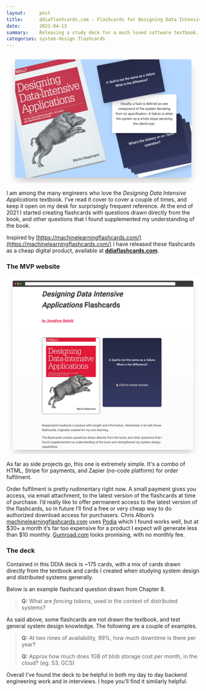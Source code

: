 ```yaml
---
layout:     post
title:      ddiaflashcards.com - Flashcards for Designing Data Intensive Applications 
date:       2022-04-13
summary:    Releasing a study deck for a much loved software textbook. 
categories: system-design flashcards
---
```


![product hero shot](/images/ddiaflashcards_mvp/hero.png)

I am among the many engineers who love the *Designing Data Intensive Applications* textbook. 
I’ve read it cover to cover a couple of times, and keep it open on my desk for surprisingly frequent reference. 
At the end of 2021 I started creating flashcards with questions drawn directly from the book, and other questions 
that I found supplemented my understanding of the book.

Inspired by [https://machinelearningflashcards.com/](https://machinelearningflashcards.com/) I have released 
these flashcards as a cheap digital product, available at [**ddiaflashcards.com**](http://ddiaflashcards.com).

### The MVP website

![screenshot of website](/images/ddiaflashcards_mvp/website.png)

As far as side projects go, this one is extremely simple. It's a combo of HTML, Stripe for payments, and Zapier (no-code platform) 
for order fulfilment. 

Order fulfilment is pretty rudimentary right now. A small payment gives you access, via email attachment, to the 
latest version of the flashcards at time of purchase. I’d really like to offer permanent access to the latest version of 
the flashcards, so in future I’ll find a free or very cheap way to do authorized download access for purchasers. 
Chris Albon’s [machinelearningflashcards.com](http://machinelearningflashcards.com) uses [Podia](https://www.podia.com/pricing) which I found works well, but at $30+ a month it’s far too expensive for a product I expect will generate less than $10 monthly. [Gumroad.com](http://Gumroad.com) looks promising, with no monthly fee.

### The deck

Contained in this DDIA deck is ~175 cards, with a mix of cards drawn directly from the textbook and cards I created when 
studying system design and distributed systems generally.

Below is an example flashcard question drawn from Chapter 8.

> **Q:** What are *fencing tokens*, used in the context of distributed systems?
> 

As said above, some flashcards are not drawn the textbook, and test general system design knowledge.
The following are a couple of examples.

> **Q:** At two nines of availability, 99%, how much downtime is there per year?
>
> **Q:** Approx how much does 1GB of blob storage cost per month, in the cloud? (eg. S3, GCS)

Overall I’ve found the deck to be helpful in both my day to day backend engineering work and in interviews. I hope you’ll find it similarly helpful.
